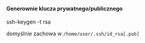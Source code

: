 #### Generownie klucza prywatnego/publicznego

ssh-keygen -t rsa

domyślnie zachowa w `/home/user/.ssh/id_rsa[.pub]`